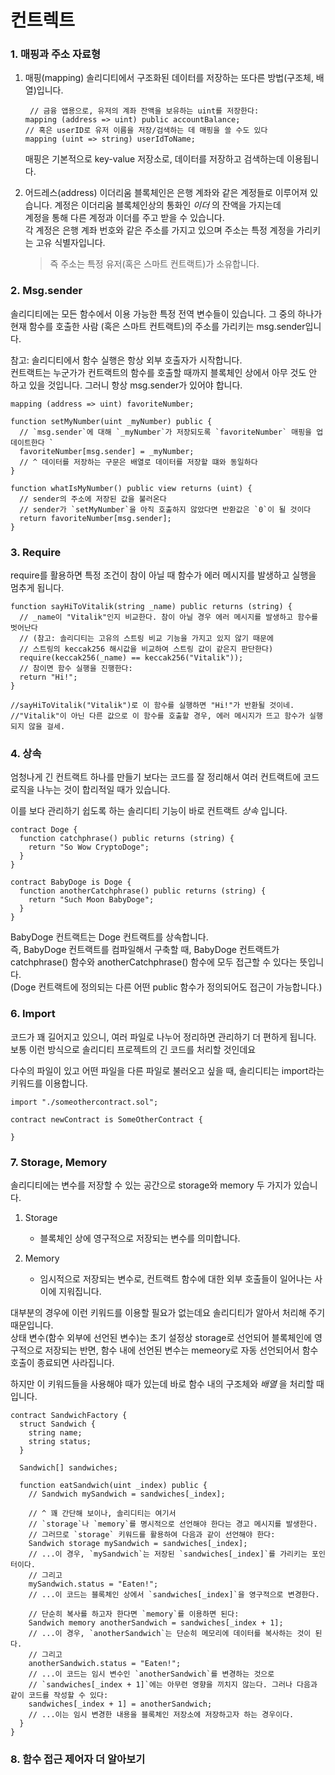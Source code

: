 # 컨트렉트

### 1. 매핑과 주소 자료형

1. 매핑(mapping)
   솔리디티에서 구조화된 데이터를 저장하는 또다른 방법(구조체, 배열)입니다.

   ```
    // 금융 앱용으로, 유저의 계좌 잔액을 보유하는 uint를 저장한다:
   mapping (address => uint) public accountBalance;
   // 혹은 userID로 유저 이름을 저장/검색하는 데 매핑을 쓸 수도 있다
   mapping (uint => string) userIdToName;
   ```

   매핑은 기본적으로 key-value 저장소로, 데이터를 저장하고 검색하는데 이용됩니다.

2. 어드레스(address)
   이더리움 블록체인은 은행 계좌와 같은 계정들로 이루어져 있습니다. 계정은 이더리움 블록체인상의 통화인 _이더_ 의 잔액을 가지는데  
   계정을 통해 다른 계정과 이더를 주고 받을 수 있습니다.  
   각 계정은 은행 계좌 번호와 같은 주소를 가지고 있으며 주소는 특정 계정을 가리키는 고유 식별자입니다.
   > 즉 주소는 특정 유저(혹은 스마트 컨트랙트)가 소유합니다.

### 2. Msg.sender

솔리디티에는 모든 함수에서 이용 가능한 특정 전역 변수들이 있습니다. 그 중의 하나가 현재 함수를 호출한 사람 (혹은 스마트 컨트랙트)의 주소를 가리키는 msg.sender입니다.

참고: 솔리디티에서 함수 실행은 항상 외부 호출자가 시작합니다.  
컨트랙트는 누군가가 컨트랙트의 함수를 호출할 때까지 블록체인 상에서 아무 것도 안 하고 있을 것입니다. 그러니 항상 msg.sender가 있어야 합니다.

```
mapping (address => uint) favoriteNumber;

function setMyNumber(uint _myNumber) public {
  // `msg.sender`에 대해 `_myNumber`가 저장되도록 `favoriteNumber` 매핑을 업데이트한다 `
  favoriteNumber[msg.sender] = _myNumber;
  // ^ 데이터를 저장하는 구문은 배열로 데이터를 저장할 떄와 동일하다
}

function whatIsMyNumber() public view returns (uint) {
  // sender의 주소에 저장된 값을 불러온다
  // sender가 `setMyNumber`을 아직 호출하지 않았다면 반환값은 `0`이 될 것이다
  return favoriteNumber[msg.sender];
}
```

### 3. Require

require를 활용하면 특정 조건이 참이 아닐 때 함수가 에러 메시지를 발생하고 실행을 멈추게 됩니다.

```
function sayHiToVitalik(string _name) public returns (string) {
  // _name이 "Vitalik"인지 비교한다. 참이 아닐 경우 에러 메시지를 발생하고 함수를 벗어난다
  // (참고: 솔리디티는 고유의 스트링 비교 기능을 가지고 있지 않기 때문에
  // 스트링의 keccak256 해시값을 비교하여 스트링 값이 같은지 판단한다)
  require(keccak256(_name) == keccak256("Vitalik"));
  // 참이면 함수 실행을 진행한다:
  return "Hi!";
}

//sayHiToVitalik("Vitalik")로 이 함수를 실행하면 "Hi!"가 반환될 것이네.
//"Vitalik"이 아닌 다른 값으로 이 함수를 호출할 경우, 에러 메시지가 뜨고 함수가 실행되지 않을 걸세.
```

### 4. 상속

엄청나게 긴 컨트랙트 하나를 만들기 보다는 코드를 잘 정리해서 여러 컨트랙트에 코드 로직을 나누는 것이 합리적일 때가 있습니다.

이를 보다 관리하기 쉽도록 하는 솔리디티 기능이 바로 컨트랙트 _상속_ 입니다.

```
contract Doge {
  function catchphrase() public returns (string) {
    return "So Wow CryptoDoge";
  }
}

contract BabyDoge is Doge {
  function anotherCatchphrase() public returns (string) {
    return "Such Moon BabyDoge";
  }
}
```

BabyDoge 컨트랙트는 Doge 컨트랙트를 상속합니다.  
즉, BabyDoge 컨트랙트를 컴파일해서 구축할 때, BabyDoge 컨트랙트가 catchphrase() 함수와 anotherCatchphrase() 함수에 모두 접근할 수 있다는 뜻입니다.  
(Doge 컨트랙트에 정의되는 다른 어떤 public 함수가 정의되어도 접근이 가능합니다.)

### 6. Import

코드가 꽤 길어지고 있으니, 여러 파일로 나누어 정리하면 관리하기 더 편하게 됩니다.  
보통 이런 방식으로 솔리디티 프로젝트의 긴 코드를 처리할 것인데요

다수의 파일이 있고 어떤 파일을 다른 파일로 불러오고 싶을 때, 솔리디티는 import라는 키워드를 이용합니다.

```
import "./someothercontract.sol";

contract newContract is SomeOtherContract {

}
```

### 7. Storage, Memory

솔리디티에는 변수를 저장할 수 있는 공간으로 storage와 memory 두 가지가 있습니다.

1. Storage

   - 블록체인 상에 영구적으로 저장되는 변수를 의미합니다.

2. Memory
   - 임시적으로 저장되는 변수로, 컨트랙트 함수에 대한 외부 호출들이 일어나는 사이에 지워집니다.

대부분의 경우에 이런 키워드를 이용할 필요가 없는데요 솔리디티가 알아서 처리해 주기 때문입니다.  
상태 변수(함수 외부에 선언된 변수)는 초기 설정상 storage로 선언되어 블록체인에 영구적으로 저장되는 반면, 함수 내에 선언된 변수는 memeory로 자동 선언되어서 함수 호출이 종료되면 사라집니다.

하지만 이 키워드들을 사용해야 때가 있는데 바로 함수 내의 구조체와 _배열_ 을 처리할 때입니다.

```
contract SandwichFactory {
  struct Sandwich {
    string name;
    string status;
  }

  Sandwich[] sandwiches;

  function eatSandwich(uint _index) public {
    // Sandwich mySandwich = sandwiches[_index];

    // ^ 꽤 간단해 보이나, 솔리디티는 여기서
    // `storage`나 `memory`를 명시적으로 선언해야 한다는 경고 메시지를 발생한다.
    // 그러므로 `storage` 키워드를 활용하여 다음과 같이 선언해야 한다:
    Sandwich storage mySandwich = sandwiches[_index];
    // ...이 경우, `mySandwich`는 저장된 `sandwiches[_index]`를 가리키는 포인터이다.
    // 그리고
    mySandwich.status = "Eaten!";
    // ...이 코드는 블록체인 상에서 `sandwiches[_index]`을 영구적으로 변경한다.

    // 단순히 복사를 하고자 한다면 `memory`를 이용하면 된다:
    Sandwich memory anotherSandwich = sandwiches[_index + 1];
    // ...이 경우, `anotherSandwich`는 단순히 메모리에 데이터를 복사하는 것이 된다.
    // 그리고
    anotherSandwich.status = "Eaten!";
    // ...이 코드는 임시 변수인 `anotherSandwich`를 변경하는 것으로
    // `sandwiches[_index + 1]`에는 아무런 영향을 끼치지 않는다. 그러나 다음과 같이 코드를 작성할 수 있다:
    sandwiches[_index + 1] = anotherSandwich;
    // ...이는 임시 변경한 내용을 블록체인 저장소에 저장하고자 하는 경우이다.
  }
}
```

### 8. 함수 접근 제어자 더 알아보기
